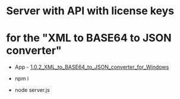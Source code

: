 # Server with API with license keys 
# for the "XML to BASE64 to JSON converter"

- App - [1.0.2_XML_to_BASE64_to_JSON_converter_for_Windows](https://github.com/aemorozov/1.0.2_XML_to_BASE64_to_JSON_converter_for_Windows)

- npm i
- node server.js
